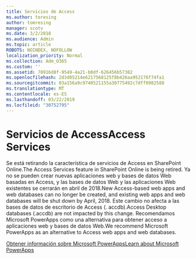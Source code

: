 ```yaml
---
title: Servicios de Access
ms.author: toresing
author: tomresing
manager: scotv
ms.date: 3/2/2018
ms.audience: Admin
ms.topic: article
ROBOTS: NOINDEX, NOFOLLOW
localization_priority: Normal
ms.collection: Adm_O365
ms.custom: ''
ms.assetid: 78916d8f-9549-4a21-b0df-626456b57382
ms.openlocfilehash: 2d3d05214e6217568125f8b426aa952176f74fa1
ms.sourcegitcommit: 03a156a9c9740521155a30775492c7dff0982588
ms.translationtype: MT
ms.contentlocale: es-ES
ms.lasthandoff: 03/22/2019
ms.locfileid: "30752795"
---
```

# <a name="access-services"></a><span data-ttu-id="32004-102">Servicios de Access</span><span class="sxs-lookup"><span data-stu-id="32004-102">Access Services</span></span>

<span data-ttu-id="32004-103">Se está retirando la característica de servicios de Access en SharePoint Online.</span><span class="sxs-lookup"><span data-stu-id="32004-103">The Access Services feature in SharePoint Online is being retired.</span></span> <span data-ttu-id="32004-104">Ya no se pueden crear nuevas aplicaciones web y bases de datos Web basadas en Access, y las bases de datos Web y las aplicaciones Web existentes se cerrarán en abril de 2018.</span><span class="sxs-lookup"><span data-stu-id="32004-104">New Access-based web apps and web databases can no longer be created, and existing web apps and web databases will be shut down by April, 2018.</span></span> <span data-ttu-id="32004-105">Este cambio no afecta a las bases de datos de escritorio de Access (. accdb).</span><span class="sxs-lookup"><span data-stu-id="32004-105">Access Desktop databases (.accdb) are not impacted by this change.</span></span> <span data-ttu-id="32004-106">Recomendamos Microsoft PowerApps como una alternativa para obtener acceso a aplicaciones web y bases de datos Web.</span><span class="sxs-lookup"><span data-stu-id="32004-106">We recommend Microsoft PowerApps as an alternative to Access web apps and web databases.</span></span> 
  
[<span data-ttu-id="32004-107">Obtener información sobre Microsoft PowerApps</span><span class="sxs-lookup"><span data-stu-id="32004-107">Learn about Microsoft PowerApps</span></span>](https://powerapps.microsoft.com/)
  

